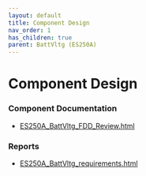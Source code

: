 ```yaml
---
layout: default
title: Component Design
nav_order: 1
has_children: true
parent: BattVltg (ES250A)
---
```

# Component Design
### Component Documentation

- [ES250A_BattVltg_FDD_Review.html](Doc/ES250A_BattVltg_FDD_Review.html)

### Reports

- [ES250A_BattVltg_requirements.html](Reports/ES250A_BattVltg_requirements.html)

